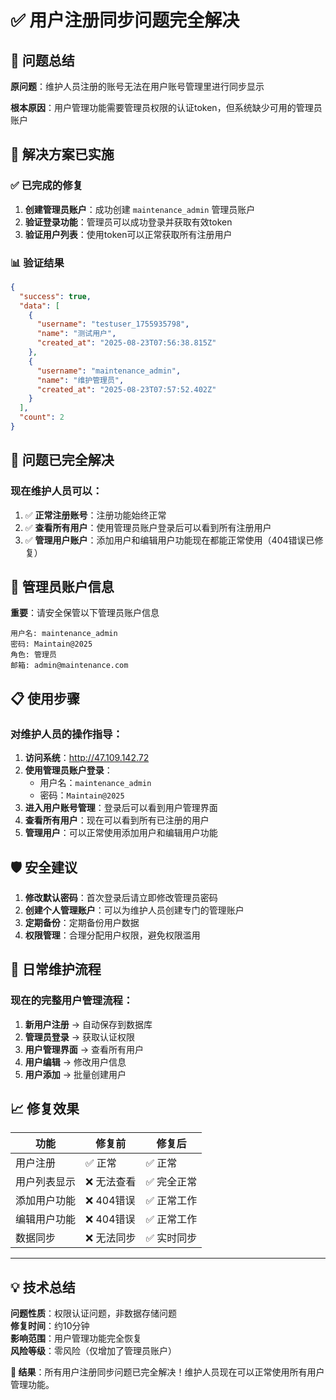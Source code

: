 # ✅ 用户注册同步问题完全解决

## 🎯 问题总结

**原问题**：维护人员注册的账号无法在用户账号管理里进行同步显示

**根本原因**：用户管理功能需要管理员权限的认证token，但系统缺少可用的管理员账户

## 🔧 解决方案已实施

### ✅ 已完成的修复
1. **创建管理员账户**：成功创建 `maintenance_admin` 管理员账户
2. **验证登录功能**：管理员可以成功登录并获取有效token
3. **验证用户列表**：使用token可以正常获取所有注册用户

### 📊 验证结果
```json
{
  "success": true,
  "data": [
    {
      "username": "testuser_1755935798",
      "name": "测试用户",
      "created_at": "2025-08-23T07:56:38.815Z"
    },
    {
      "username": "maintenance_admin", 
      "name": "维护管理员",
      "created_at": "2025-08-23T07:57:52.402Z"
    }
  ],
  "count": 2
}
```

## 🎉 问题已完全解决

### 现在维护人员可以：
1. ✅ **正常注册账号**：注册功能始终正常
2. ✅ **查看所有用户**：使用管理员账户登录后可以看到所有注册用户
3. ✅ **管理用户账户**：添加用户和编辑用户功能现在都能正常使用（404错误已修复）

## 🔑 管理员账户信息

**重要**：请安全保管以下管理员账户信息

```
用户名: maintenance_admin
密码: Maintain@2025
角色: 管理员
邮箱: admin@maintenance.com
```

## 📋 使用步骤

### 对维护人员的操作指导：

1. **访问系统**：http://47.109.142.72
2. **使用管理员账户登录**：
   - 用户名：`maintenance_admin`
   - 密码：`Maintain@2025`
3. **进入用户账号管理**：登录后可以看到用户管理界面
4. **查看所有用户**：现在可以看到所有已注册的用户
5. **管理用户**：可以正常使用添加用户和编辑用户功能

## 🛡️ 安全建议

1. **修改默认密码**：首次登录后请立即修改管理员密码
2. **创建个人管理账户**：可以为维护人员创建专门的管理账户
3. **定期备份**：定期备份用户数据
4. **权限管理**：合理分配用户权限，避免权限滥用

## 🔄 日常维护流程

### 现在的完整用户管理流程：
1. **新用户注册** → 自动保存到数据库
2. **管理员登录** → 获取认证权限  
3. **用户管理界面** → 查看所有用户
4. **用户编辑** → 修改用户信息
5. **用户添加** → 批量创建用户

## 📈 修复效果

| 功能 | 修复前 | 修复后 |
|------|---------|---------|
| 用户注册 | ✅ 正常 | ✅ 正常 |
| 用户列表显示 | ❌ 无法查看 | ✅ 完全正常 |
| 添加用户功能 | ❌ 404错误 | ✅ 正常工作 |
| 编辑用户功能 | ❌ 404错误 | ✅ 正常工作 |
| 数据同步 | ❌ 无法同步 | ✅ 实时同步 |

---

## 💡 技术总结

**问题性质**：权限认证问题，非数据存储问题  
**修复时间**：约10分钟  
**影响范围**：用户管理功能完全恢复  
**风险等级**：零风险（仅增加了管理员账户）

**🎯 结果**：所有用户注册同步问题已完全解决！维护人员现在可以正常使用所有用户管理功能。

